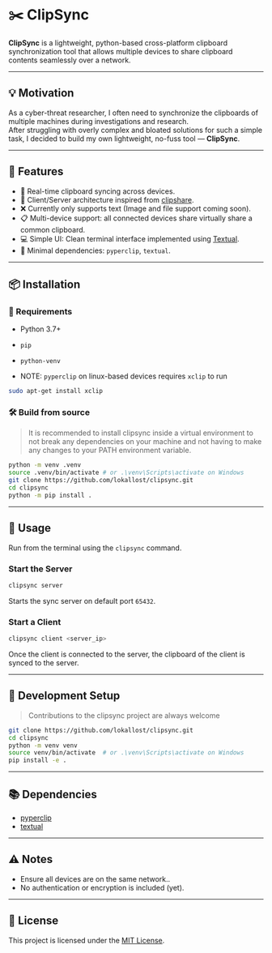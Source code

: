 # ✂️ ClipSync

**ClipSync** is a lightweight, python-based cross-platform clipboard synchronization tool that allows multiple devices to share clipboard contents seamlessly over a network.

---

## 💡 Motivation

As a cyber-threat researcher, I often need to synchronize the clipboards of multiple machines during investigations and research.  
After struggling with overly complex and bloated solutions for such a simple task, I decided to build my own lightweight, no-fuss tool — **ClipSync**.

---

## 🚀 Features

- 🔄 Real-time clipboard syncing across devices.
- 🔦 Client/Server architecture inspired from [clipshare](https://github.com/reu/clipshare).
- ❌ Currently only supports text (Image and file support coming soon).
- 📋 Multi-device support: all connected devices share virtually share a common clipboard.
- 💻 Simple UI: Clean terminal interface implemented using [Textual](https://github.com/Textualize/textual).
- 🐍 Minimal dependencies: `pyperclip`, `textual`.

---

## 📦 Installation

### 📌 Requirements

- Python 3.7+
- `pip`
- `python-venv`

- NOTE: `pyperclip` on linux-based devices requires `xclip` to run

```bash
sudo apt-get install xclip
```

### 🛠️ Build from source

> It is recommended to install clipsync inside a virtual environment to not break any dependencies on your machine and not having to make any changes to your PATH environment variable.

```bash
python -m venv .venv
source .venv/bin/activate # or .\venv\Scripts\activate on Windows
git clone https://github.com/lokallost/clipsync.git
cd clipsync
python -m pip install .
```
---

## 👥 Usage

Run from the terminal using the `clipsync` command.

### Start the Server

```bash
clipsync server
```

Starts the sync server on default port `65432`.

### Start a Client

```bash
clipsync client <server_ip>
```

Once the client is connected to the server, the clipboard of the client is synced to the server.

---

## 🧪 Development Setup
> Contributions to the clipsync project are always welcome

```bash
git clone https://github.com/lokallost/clipsync.git
cd clipsync
python -m venv venv
source venv/bin/activate  # or .\venv\Scripts\activate on Windows
pip install -e .
```

---

## 📚 Dependencies

- [pyperclip](https://pypi.org/project/pyperclip/)
- [textual](https://pypi.org/project/textual/)

---

## ⚠️ Notes

- Ensure all devices are on the same network..
- No authentication or encryption is included (yet).

---

## 📝 License

This project is licensed under the [MIT License](LICENSE).

